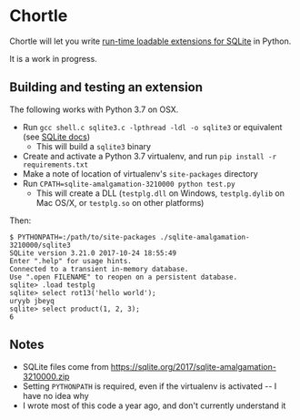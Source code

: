 # Chortle

Chortle will let you write [run-time loadable extensions for SQLite](https://sqlite.org/loadext.html) in Python.

It is a work in progress.


## Building and testing an extension

The following works with Python 3.7 on OSX.

* Run `gcc shell.c sqlite3.c -lpthread -ldl -o sqlite3` or equivalent (see [SQLite docs](https://sqlite.org/howtocompile.html#compiling_the_command_line_interface))
    * This will build a `sqlite3` binary
* Create and activate a Python 3.7 virtualenv, and run `pip install -r requirements.txt`
* Make a note of location of virtualenv's `site-packages` directory
* Run `CPATH=sqlite-amalgamation-3210000 python test.py`
    * This will create a DLL (`testplg.dll` on Windows, `testplg.dylib` on Mac OS/X, or `testplg.so` on other platforms)

Then:

```
$ PYTHONPATH=:/path/to/site-packages ./sqlite-amalgamation-3210000/sqlite3
SQLite version 3.21.0 2017-10-24 18:55:49
Enter ".help" for usage hints.
Connected to a transient in-memory database.
Use ".open FILENAME" to reopen on a persistent database.
sqlite> .load testplg
sqlite> select rot13('hello world');
uryyb jbeyq
sqlite> select product(1, 2, 3);
6
```


## Notes

* SQLite files come from https://sqlite.org/2017/sqlite-amalgamation-3210000.zip
* Setting `PYTHONPATH` is required, even if the virtualenv is activated -- I have no idea why
* I wrote most of this code a year ago, and don't currently understand it
